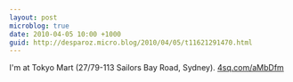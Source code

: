 ```yaml
---
layout: post
microblog: true
date: 2010-04-05 10:00 +1000
guid: http://desparoz.micro.blog/2010/04/05/t11621291470.html
---
```

I'm at Tokyo Mart (27/79-113 Sailors Bay Road, Sydney). [4sq.com/aMbDfm](http://4sq.com/aMbDfm)

